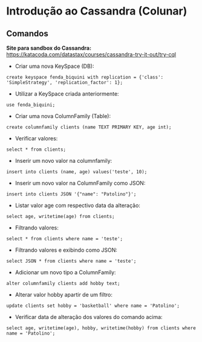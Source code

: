 # Introdução ao Cassandra (Colunar)

## Comandos
**Site para sandbox do Cassandra:**
https://katacoda.com/datastax/courses/cassandra-try-it-out/try-cql

* Criar uma nova KeySpace (DB):
```
create keyspace fenda_biquini with replication = {'class': 'SimpleStrategy', 'replication_factor': 1};
```

* Utilizar a KeySpace criada anteriormente:
```
use fenda_biquini;
```

* Criar uma nova ColumnFamily (Table):
```
create columnfamily clients (name TEXT PRIMARY KEY, age int);
```

* Verificar valores:
```
select * from clients;
```

* Inserir um novo valor na columnfamily:
```
insert into clients (name, age) values('teste', 10);
```

* Inserir um novo valor na ColumnFamily como JSON:
```
insert into clients JSON '{"name": "Patolino"}';
```

* Listar valor age com respectivo data da alteração:
```
select age, writetime(age) from clients;
```

* Filtrando valores:
```
select * from clients where name = 'teste';
```

* Filtrando valores e exibindo como JSON:
```
select JSON * from clients where name = 'teste';
```

* Adicionar um novo tipo a ColumnFamily:
```
alter columnfamily clients add hobby text;
```

* Alterar valor hobby apartir de um filtro:
```
update clients set hobby = 'basketball' where name = 'Patolino';
```

* Verificar data de alteração dos valores do comando acima:
```
select age, writetime(age), hobby, writetime(hobby) from clients where name = 'Patolino';
```